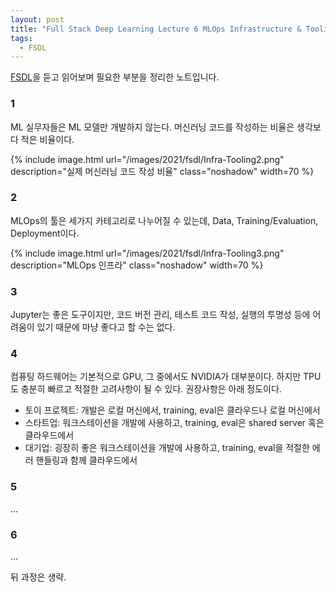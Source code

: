 ```yaml
---
layout: post
title: "Full Stack Deep Learning Lecture 6 MLOps Infrastructure & Tooling"
tags:
  - FSDL
---
```


[FSDL](https://fullstackdeeplearning.com/spring2021/lecture-6/)을 듣고 읽어보며 필요한 부분을 정리한 노트입니다.

### 1

ML 실무자들은 ML 모델만 개발하지 않는다. 머신러닝 코드를 작성하는 비율은 생각보다 적은 비율이다.

{% include image.html url="/images/2021/fsdl/Infra-Tooling2.png" description="실제 머신러닝 코드 작성 비율" class="noshadow" width=70 %}

### 2

MLOps의 툴은 세가지 카테고리로 나누어질 수 있는데, Data, Training/Evaluation, Deployment이다.

{% include image.html url="/images/2021/fsdl/Infra-Tooling3.png" description="MLOps 인프라" class="noshadow" width=70 %}

### 3

Jupyter는 좋은 도구이지만, 코드 버전 관리, 테스트 코드 작성, 실행의 투명성 등에 어려움이 있기 때문에 마냥 좋다고 할 수는 없다.

### 4

컴퓨팅 하드웨어는 기본적으로 GPU, 그 중에서도 NVIDIA가 대부분이다. 하지만 TPU도 충분히 빠르고 적절한 고려사항이 될 수 있다. 권장사항은 아래 정도이다.

* 토이 프로젝트: 개발은 로컬 머신에서, training, eval은 클라우드나 로컬 머신에서
* 스타트업: 워크스테이션을 개발에 사용하고, training, eval은 shared server 혹은 클라우드에서
* 대기업: 굉장히 좋은 워크스테이션을 개발에 사용하고, training, eval을 적절한 에러 핸들링과 함께 클라우드에서

### 5

...

### 6

...

뒤 과정은 생략.

